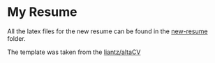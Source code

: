 # My Resume

All the latex files for the new resume can be found in the [new-resume](/new-resume) folder.

The template was taken from the [liantz/altaCV](https://github.com/liantze/AltaCV)
